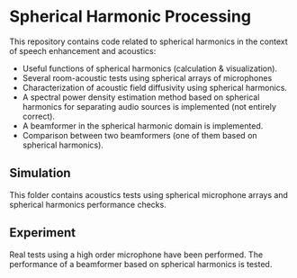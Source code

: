 # Spherical Harmonic Processing
This repository contains code related to spherical harmonics in the context of speech enhancement and acoustics:
- Useful functions of spherical harmonics (calculation & visualization).
- Several room-acoustic tests using spherical arrays of microphones
- Characterization of acoustic field diffusivity using spherical harmonics.
- A spectral power density estimation method based on spherical harmonics for separating audio sources is implemented (not entirely correct).
- A beamformer in the spherical harmonic domain is implemented.
- Comparison between two beamformers (one of them based on spherical harmonics).
## Simulation
This folder contains acoustics tests using spherical microphone arrays and spherical harmonics performance checks.
## Experiment
Real tests using a high order microphone have been performed. The performance of a beamformer based on spherical harmonics is tested.
